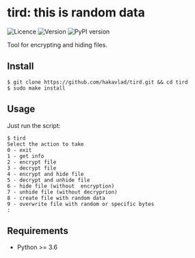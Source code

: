 # tird: this is random data

![Licence](https://img.shields.io/badge/licence-CC0-blue)
![Version](https://img.shields.io/github/v/release/hakavlad/tird)
![PyPI version](https://img.shields.io/pypi/v/tird?color=blue&label=PyPI)

Tool for encrypting and hiding files.

## Install

```
$ git clone https://github.com/hakavlad/tird.git && cd tird
$ sudo make install
```

## Usage

Just run the script:
```
$ tird
Select the action to take
0 - exit
1 - get info
2 - encrypt file
3 - decrypt file
4 - encrypt and hide file
5 - decrypt and unhide file
6 - hide file (without  encryption)
7 - unhide file (without decryprion)
8 - create file with random data
9 - overwrite file with random or specific bytes
:
```

## Requirements

- Python >= 3.6
